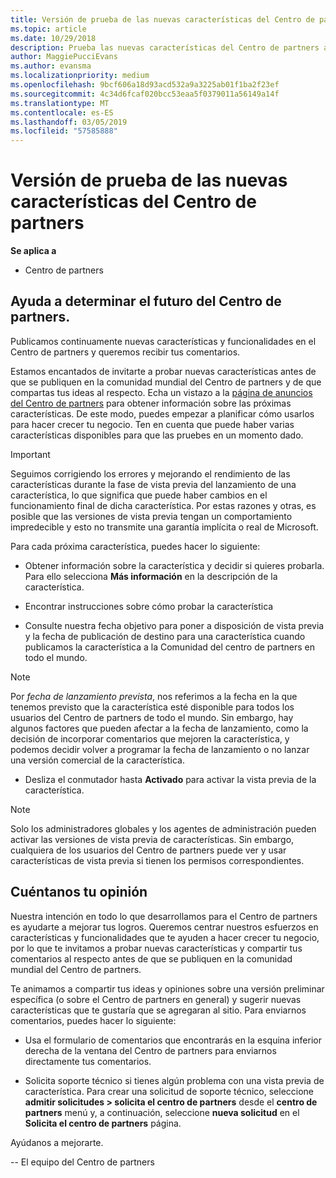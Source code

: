 ```yaml
---
title: Versión de prueba de las nuevas características del Centro de partners
ms.topic: article
ms.date: 10/29/2018
description: Prueba las nuevas características del Centro de partners antes de su lanzamiento y cuéntanos tu opinión. Ayuda a determinar el futuro del Centro de partners.
author: MaggiePucciEvans
ms.author: evansma
ms.localizationpriority: medium
ms.openlocfilehash: 9bcf606a18d93acd532a9a3225ab01f1ba2f23ef
ms.sourcegitcommit: 4c34d6fcaf020bcc53eaa5f0379011a56149a14f
ms.translationtype: MT
ms.contentlocale: es-ES
ms.lasthandoff: 03/05/2019
ms.locfileid: "57585888"
---
```

# <a name="test-drive-new-partner-center-features"></a>Versión de prueba de las nuevas características del Centro de partners

**Se aplica a**

- Centro de partners

## <a name="help-shape-the-future-of-partner-center"></a>Ayuda a determinar el futuro del Centro de partners.

Publicamos continuamente nuevas características y funcionalidades en el Centro de partners y queremos recibir tus comentarios. 

Estamos encantados de invitarte a probar nuevas características antes de que se publiquen en la comunidad mundial del Centro de partners y de que compartas tus ideas al respecto. Echa un vistazo a la [página de anuncios del Centro de partners](https://partnercenter.microsoft.com/pcv/announcements) para obtener información sobre las próximas características. De este modo, puedes empezar a planificar cómo usarlos para hacer crecer tu negocio. Ten en cuenta que puede haber varias características disponibles para que las pruebes en un momento dado.

> [!IMPORTANT]  
> Seguimos corrigiendo los errores y mejorando el rendimiento de las características durante la fase de vista previa del lanzamiento de una característica, lo que significa que puede haber cambios en el funcionamiento final de dicha característica. Por estas razones y otras, es posible que las versiones de vista previa tengan un comportamiento impredecible y esto no transmite una garantía implícita o real de Microsoft.

Para cada próxima característica, puedes hacer lo siguiente:

- Obtener información sobre la característica y decidir si quieres probarla. Para ello selecciona **Más información** en la descripción de la característica. 

- Encontrar instrucciones sobre cómo probar la característica

- Consulte nuestra fecha objetivo para poner a disposición de vista previa y la fecha de publicación de destino para una característica cuando publicamos la característica a la Comunidad del centro de partners en todo el mundo.

> [!NOTE]  
>  Por *fecha de lanzamiento prevista*, nos referimos a la fecha en la que tenemos previsto que la característica esté disponible para todos los usuarios del Centro de partners de todo el mundo. Sin embargo, hay algunos factores que pueden afectar a la fecha de lanzamiento, como la decisión de incorporar comentarios que mejoren la característica, y podemos decidir volver a programar la fecha de lanzamiento o no lanzar una versión comercial de la característica.  

- Desliza el conmutador hasta **Activado** para activar la vista previa de la característica.

> [!NOTE]  
>  Solo los administradores globales y los agentes de administración pueden activar las versiones de vista previa de características. Sin embargo, cualquiera de los usuarios del Centro de partners puede ver y usar características de vista previa si tienen los permisos correspondientes.
 
## <a name="tell-us-what-you-think"></a>Cuéntanos tu opinión

Nuestra intención en todo lo que desarrollamos para el Centro de partners es ayudarte a mejorar tus logros. Queremos centrar nuestros esfuerzos en características y funcionalidades que te ayuden a hacer crecer tu negocio, por lo que te invitamos a probar nuevas características y compartir tus comentarios al respecto antes de que se publiquen en la comunidad mundial del Centro de partners. 

Te animamos a compartir tus ideas y opiniones sobre una versión preliminar específica (o sobre el Centro de partners en general) y sugerir nuevas características que te gustaría que se agregaran al sitio. Para enviarnos comentarios, puedes hacer lo siguiente:  

-   Usa el formulario de comentarios que encontrarás en la esquina inferior derecha de la ventana del Centro de partners para enviarnos directamente tus comentarios. 

-   Solicita soporte técnico si tienes algún problema con una vista previa de característica. Para crear una solicitud de soporte técnico, seleccione **admitir solicitudes > solicita el centro de partners** desde el **centro de partners** menú y, a continuación, seleccione **nueva solicitud** en el **Solicita el centro de partners** página.

Ayúdanos a mejorarte.

-- El equipo del Centro de partners


